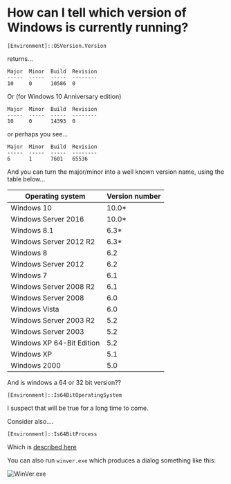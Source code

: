 ﻿# How can I tell which version of Windows is currently running?

	[Environment]::OSVersion.Version

returns...

	Major  Minor  Build  Revision
	-----  -----  -----  --------
	10     0      10586  0

Or (for Windows 10 Anniversary edition)

	Major  Minor  Build  Revision
	-----  -----  -----  --------
	10     0      14393  0

or perhaps you see...

	Major  Minor  Build  Revision
	-----  -----  -----  --------
	6      1      7601   65536

And you can turn the major/minor into a well known version name, using the table below...

|Operating system|Version number|
|-----|-------|
|Windows 10|10.0*|
|Windows Server 2016|10.0*|
|Windows 8.1|6.3*|
|Windows Server 2012 R2|6.3*|
|Windows 8|6.2|
|Windows Server 2012|6.2|
|Windows 7|6.1|
|Windows Server 2008 R2|6.1|
|Windows Server 2008|6.0|
|Windows Vista|6.0|
|Windows Server 2003 R2|5.2|
|Windows Server 2003|5.2|
|Windows XP 64-Bit Edition|5.2|
|Windows XP|5.1|
|Windows 2000|5.0|

And is windows a 64 or 32 bit version??

	[Environment]::Is64BitOperatingSystem

I suspect that will be true for a long time to come.

Consider also....

	[Environment]::Is64BitProcess

Which is [described here](../powershell/is_this_64_or_32_bit_powershell_today.md)

You can also run `winver.exe` which produces a dialog something like this:

![WinVer.exe](winver.png)